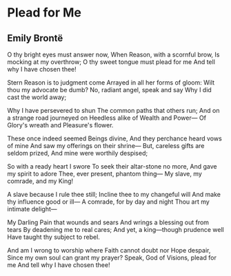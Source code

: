 # Plead for Me
## Emily Brontë
O thy bright eyes must answer now,
When Reason, with a scornful brow,
Is mocking at my overthrow;
O thy sweet tongue must plead for me
And tell why I have chosen thee!

Stern Reason is to judgment come
Arrayed in all her forms of gloom:
Wilt thou my advocate be dumb?
No, radiant angel, speak and say
Why I did cast the world away;

Why I have persevered to shun
The common paths that others run;
And on a strange road journeyed on
Heedless alike of Wealth and Power—
Of Glory's wreath and Pleasure's flower.

These once indeed seemed Beings divine,
And they perchance heard vows of mine
And saw my offerings on their shrine—
But, careless gifts are seldom prized,
And mine were worthily despised;

So with a ready heart I swore
To seek their altar-stone no more,
And gave my spirit to adore
Thee, ever present, phantom thing—
My slave, my comrade, and my King!

A slave because I rule thee still;
Incline thee to my changeful will
And make thy influence good or ill—
A comrade, for by day and night
Thou art my intimate delight—

My Darling Pain that wounds and sears
And wrings a blessing out from tears
By deadening me to real cares;
And yet, a king—though prudence well
Have taught thy subject to rebel.

And am I wrong to worship where
Faith cannot doubt nor Hope despair,
Since my own soul can grant my prayer?
Speak, God of Visions, plead for me
And tell why I have chosen thee!